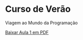 # Curso de Verão
Viagem ao Mundo da Programação

[Baixar Aula 1 em PDF](https://github.com/danieldavidnunes/cursodeverao/raw/main/Curso%20de%20ver%C3%A3o%20-%20Aula1%20-%20Algoritmo.pdf)
